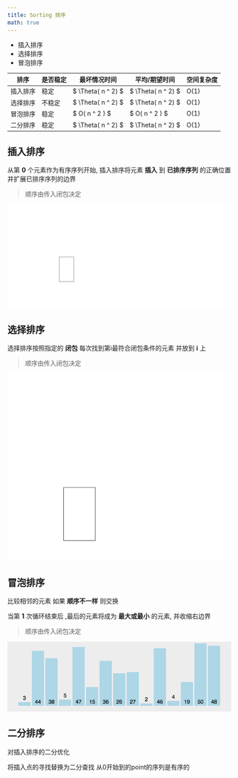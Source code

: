 ```yaml
---
title: Sorting 排序
math: true
---
```


+ 插入排序
+ 选择排序
+ 冒泡排序

| 排序     | 是否稳定 | 最坏情况时间       | 平均/期望时间      | 空间复杂度 |
|----------|----------|--------------------|--------------------|------------|
| 插入排序 | 稳定     | $ \Theta( n ^ 2) $ | $ \Theta( n ^ 2) $ | O(1)       |
| 选择排序 | 不稳定   | $ \Theta( n ^ 2) $ | $ \Theta( n ^ 2) $ | O(1)       |
| 冒泡排序 | 稳定     | $ O( n ^ 2 ) $     | $ O( n ^ 2 ) $     | O(1)       |
| 二分排序 | 稳定     | $ \Theta( n ^ 2) $ | $ \Theta( n ^ 2) $ | O(1)       |



## 插入排序
从第 **0** 个元素作为有序序列开始, 插入排序将元素 **插入** 到 **已排序序列** 的正确位置 并扩展已排序序列的边界

> 顺序由传入闭包决定

[![Insertion_sort](./insertion_sort.svg)](./insertion_sort.svg)

## 选择排序
选择排序按照指定的 **闭包** 每次找到第i最符合闭包条件的元素 并放到 **i** 上

> 顺序由传入闭包决定

[![Selection_Sort](./selection_sort.svg)](./selection_sort.svg)


## 冒泡排序
比较相邻的元素 如果 **顺序不一样** 则交换

当第 **1** 次循环结束后 ,最后的元素将成为 **最大或最小** 的元素, 并收缩右边界

> 顺序由传入闭包决定

[![Bubble_Sort](./bubble_sort.gif)](./bubble_sort.gif)

## 二分排序
对插入排序的二分优化

将插入点的寻找替换为二分查找 从0开始到的point的序列是有序的

